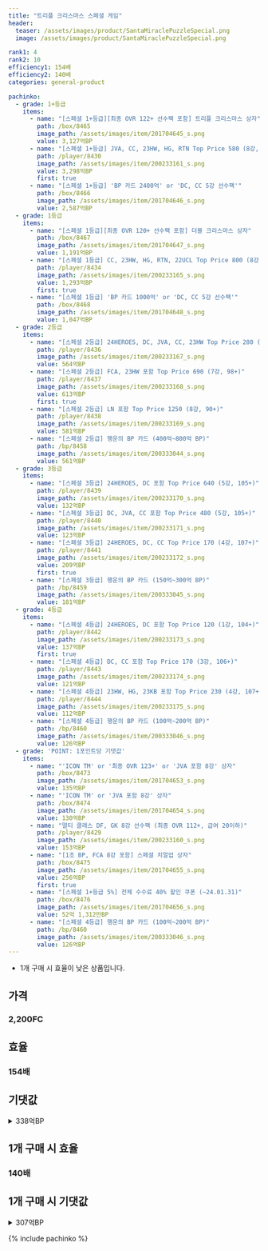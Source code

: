```yaml
---
title: "트리플 크리스마스 스페셜 게임"
header:
  teaser: /assets/images/product/SantaMiraclePuzzleSpecial.png
  image: /assets/images/product/SantaMiraclePuzzleSpecial.png

rank1: 4
rank2: 10
efficiency1: 154배
efficiency2: 140배
categories: general-product

pachinko:
  - grade: 1+등급
    items:
      - name: "[스페셜 1+등급][최종 OVR 122+ 선수팩 포함] 트리플 크리스마스 상자"
        path: /box/8465
        image_path: /assets/images/item/201704645_s.png
        value: 3,127억BP
      - name: "[스페셜 1+등급] JVA, CC, 23HW, HG, RTN Top Price 580 (8강, 99+)"
        path: /player/8430
        image_path: /assets/images/item/200233161_s.png
        value: 3,298억BP
        first: true
      - name: "[스페셜 1+등급] 'BP 카드 2400억' or 'DC, CC 5강 선수팩'"
        path: /box/8466
        image_path: /assets/images/item/201704646_s.png
        value: 2,587억BP
  - grade: 1등급
    items:
      - name: "[스페셜 1등급][최종 OVR 120+ 선수팩 포함] 더블 크리스마스 상자"
        path: /box/8467
        image_path: /assets/images/item/201704647_s.png
        value: 1,191억BP
      - name: "[스페셜 1등급] CC, 23HW, HG, RTN, 22UCL Top Price 800 (8강, 98+)"
        path: /player/8434
        image_path: /assets/images/item/200233165_s.png
        value: 1,293억BP
        first: true
      - name: "[스페셜 1등급] 'BP 카드 1000억' or 'DC, CC 5강 선수팩'"
        path: /box/8468
        image_path: /assets/images/item/201704648_s.png
        value: 1,047억BP
  - grade: 2등급
    items:
      - name: "[스페셜 2등급] 24HEROES, DC, JVA, CC, 23HW Top Price 280 (5강, 106+)"
        path: /player/8436
        image_path: /assets/images/item/200233167_s.png
        value: 564억BP
      - name: "[스페셜 2등급] FCA, 23HW 포함 Top Price 690 (7강, 98+)"
        path: /player/8437
        image_path: /assets/images/item/200233168_s.png
        value: 613억BP
        first: true
      - name: "[스페셜 2등급] LN 포함 Top Price 1250 (8강, 90+)"
        path: /player/8438
        image_path: /assets/images/item/200233169_s.png
        value: 581억BP
      - name: "[스페셜 2등급] 행운의 BP 카드 (400억~800억 BP)"
        path: /bp/8458
        image_path: /assets/images/item/200333044_s.png
        value: 561억BP
  - grade: 3등급
    items:
      - name: "[스페셜 3등급] 24HEROES, DC 포함 Top Price 640 (5강, 105+)"
        path: /player/8439
        image_path: /assets/images/item/200233170_s.png
        value: 132억BP
      - name: "[스페셜 3등급] DC, JVA, CC 포함 Top Price 480 (5강, 105+)"
        path: /player/8440
        image_path: /assets/images/item/200233171_s.png
        value: 123억BP
      - name: "[스페셜 3등급] 24HEROES, DC, CC Top Price 170 (4강, 107+)"
        path: /player/8441
        image_path: /assets/images/item/200233172_s.png
        value: 209억BP
        first: true
      - name: "[스페셜 3등급] 행운의 BP 카드 (150억~300억 BP)"
        path: /bp/8459
        image_path: /assets/images/item/200333045_s.png
        value: 181억BP
  - grade: 4등급
    items:
      - name: "[스페셜 4등급] 24HEROES, DC 포함 Top Price 120 (1강, 104+)"
        path: /player/8442
        image_path: /assets/images/item/200233173_s.png
        value: 137억BP
        first: true
      - name: "[스페셜 4등급] DC, CC 포함 Top Price 170 (3강, 106+)"
        path: /player/8443
        image_path: /assets/images/item/200233174_s.png
        value: 121억BP
      - name: "[스페셜 4등급] 23HW, HG, 23KB 포함 Top Price 230 (4강, 107+)"
        path: /player/8444
        image_path: /assets/images/item/200233175_s.png
        value: 112억BP
      - name: "[스페셜 4등급] 행운의 BP 카드 (100억~200억 BP)"
        path: /bp/8460
        image_path: /assets/images/item/200333046_s.png
        value: 126억BP
  - grade: 'POINT: 1포인트당 기댓값'
    items:
      - name: "'ICON TM' or '최종 OVR 123+' or 'JVA 포함 8강' 상자"
        path: /box/8473
        image_path: /assets/images/item/201704653_s.png
        value: 135억BP
      - name: "'ICON TM' or 'JVA 포함 8강' 상자"
        path: /box/8474
        image_path: /assets/images/item/201704654_s.png
        value: 130억BP
      - name: "멀티 클래스 DF, GK 8강 선수팩 (최종 OVR 112+, 급여 20이하)"
        path: /player/8429
        image_path: /assets/images/item/200233160_s.png
        value: 153억BP
      - name: "[1조 BP, FCA 8강 포함] 스페셜 치얼업 상자"
        path: /box/8475
        image_path: /assets/images/item/201704655_s.png
        value: 256억BP
        first: true
      - name: "[스페셜 1+등급 5%] 전체 수수료 40% 할인 쿠폰 (~24.01.31)"
        path: /box/8476
        image_path: /assets/images/item/201704656_s.png
        value: 52억 1,312만BP
      - name: "[스페셜 4등급] 행운의 BP 카드 (100억~200억 BP)"
        path: /bp/8460
        image_path: /assets/images/item/200333046_s.png
        value: 126억BP
---
```

* 1개 구매 시 효율이 낮은 상품입니다.


## 가격
### 2,200FC
## 효율
### 154배
## 기댓값
<details>
<summary>338억BP</summary>
<div markdown="1">
- 선수팩 313억BP
  - 수수료 쿠폰 40% 적용 시 300억BP
  - 수수료 쿠폰 30% 적용 시 288억BP
  - 수수료 쿠폰 20% 적용 시 275억BP
- BP 카드 50억 2,580만BP

</div>
</details>

## 1개 구매 시 효율
### 140배
## 1개 구매 시 기댓값
<details>
<summary>307억BP</summary>
<div markdown="1">
- 선수팩 284억BP
  - 수수료 쿠폰 40% 적용 시 273억BP
  - 수수료 쿠폰 30% 적용 시 262억BP
  - 수수료 쿠폰 20% 적용 시 250억BP
- BP 카드 45억 6,891만BP

</div>
</details>

{% include pachinko %}